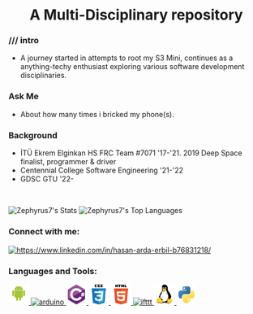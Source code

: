 <h1 align="center">A Multi-Disciplinary repository</h1>

<h3 align="left"> /// intro </h3>

<ul>
  <li>A journey started in attempts to root my S3 Mini, continues as a anything-techy enthusiast exploring various software development disciplinaries. </li>
</ul> 

<h3 align="left">Ask Me</h3>
<ul>
  <li>About how many times i bricked my phone(s).</li>
</ul> 
 
 <h3 align="left">Background</h3>
 <ul>
  <li>İTÜ Ekrem Elginkan HS FRC Team #7071 '17-'21. 2019 Deep Space finalist, programmer & driver</li>
  <li>Centennial College Software Engineering '21-'22</li>
  <li>GDSC GTU '22-</li>
</ul> 
<br>

![Zephyrus7's Stats](https://github-readme-stats.vercel.app/api?username=Zephyrus7&theme=transparent&show_icons=true&hide_border=true&count_private=true)
![Zephyrus7's Top Languages](https://github-readme-stats.vercel.app/api/top-langs/?username=Zephyrus7&theme=transparent&show_icons=true&hide_border=true&layout=compact)
<br>


<h3 align="left">Connect with me:</h3>
<p align="left">
<a href="https://www.linkedin.com/in/hasan-arda-erbil-b76831218/" target="blank"><img align="center" src="https://raw.githubusercontent.com/rahuldkjain/github-profile-readme-generator/master/src/images/icons/Social/linked-in-alt.svg" alt="https://www.linkedin.com/in/hasan-arda-erbil-b76831218/" height="30" width="40" /></a>
</p>

<h3 align="left">Languages and Tools:</h3>
<p align="left"> <a href="https://developer.android.com" target="_blank" rel="noreferrer"> <img src="https://raw.githubusercontent.com/devicons/devicon/master/icons/android/android-original-wordmark.svg" alt="android" width="40" height="40"/> </a> <a href="https://www.arduino.cc/" target="_blank" rel="noreferrer"> <img src="https://cdn.worldvectorlogo.com/logos/arduino-1.svg" alt="arduino" width="40" height="40"/> </a> <a href="https://www.w3schools.com/cs/" target="_blank" rel="noreferrer"> <img src="https://raw.githubusercontent.com/devicons/devicon/master/icons/csharp/csharp-original.svg" alt="csharp" width="40" height="40"/> </a> <a href="https://www.w3schools.com/css/" target="_blank" rel="noreferrer"> <img src="https://raw.githubusercontent.com/devicons/devicon/master/icons/css3/css3-original-wordmark.svg" alt="css3" width="40" height="40"/> </a> <a href="https://www.w3.org/html/" target="_blank" rel="noreferrer"> <img src="https://raw.githubusercontent.com/devicons/devicon/master/icons/html5/html5-original-wordmark.svg" alt="html5" width="40" height="40"/> </a> <a href="https://ifttt.com/" target="_blank" rel="noreferrer"> <img src="https://www.vectorlogo.zone/logos/ifttt/ifttt-ar21.svg" alt="ifttt" width="40" height="40"/> </a> <a href="https://www.linux.org/" target="_blank" rel="noreferrer"> <img src="https://raw.githubusercontent.com/devicons/devicon/master/icons/linux/linux-original.svg" alt="linux" width="40" height="40"/> </a> <a href="https://www.python.org" target="_blank" rel="noreferrer"> <img src="https://raw.githubusercontent.com/devicons/devicon/master/icons/python/python-original.svg" alt="python" width="40" height="40"/> </a> </p>

